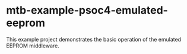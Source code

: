 # mtb-example-psoc4-emulated-eeprom
This example project demonstrates the basic operation of the emulated EEPROM middleware.
